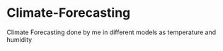 # Climate-Forecasting
Climate Forecasting done by me in different models as temperature and humidity
